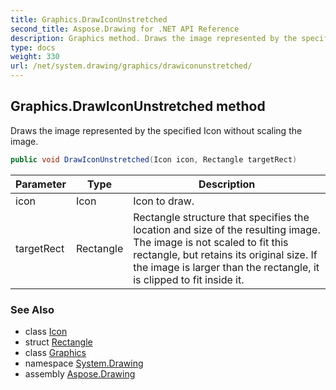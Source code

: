 ```yaml
---
title: Graphics.DrawIconUnstretched
second_title: Aspose.Drawing for .NET API Reference
description: Graphics method. Draws the image represented by the specified Icon without scaling the image
type: docs
weight: 330
url: /net/system.drawing/graphics/drawiconunstretched/
---
```

## Graphics.DrawIconUnstretched method

Draws the image represented by the specified Icon without scaling the image.

```csharp
public void DrawIconUnstretched(Icon icon, Rectangle targetRect)
```

| Parameter | Type | Description |
| --- | --- | --- |
| icon | Icon | Icon to draw. |
| targetRect | Rectangle | Rectangle structure that specifies the location and size of the resulting image. The image is not scaled to fit this rectangle, but retains its original size. If the image is larger than the rectangle, it is clipped to fit inside it. |

### See Also

* class [Icon](../../icon/)
* struct [Rectangle](../../rectangle/)
* class [Graphics](../)
* namespace [System.Drawing](../../graphics/)
* assembly [Aspose.Drawing](../../../)


